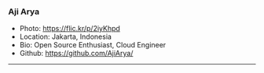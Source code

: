 ### Aji Arya
- Photo: https://flic.kr/p/2iyKhpd
- Location: Jakarta, Indonesia
- Bio: Open Source Enthusiast, Cloud Engineer
- Github: https://github.com/AjiArya/
***
